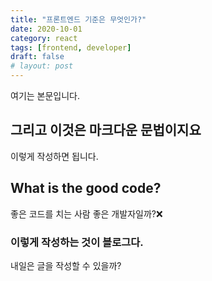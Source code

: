 ```yaml
---
title: "프론트엔드 기준은 무엇인가?"
date: 2020-10-01
category: react
tags: [frontend, developer]
draft: false
# layout: post
---
```


여기는 본문입니다.

## 그리고 이것은 마크다운 문법이지요

이렇게 작성하면 됩니다.

## What is the good code?

좋은 코드를 치는 사람 좋은 개발자일까?❌

### 이렇게 작성하는 것이 블로그다.

내일은 글을 작성할 수 있을까?
